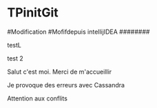 # TPinitGit

#Modification
#Mofifdepuis intellijIDEA
########

testL

test 2

Salut c'est moi. Merci de m'accueillir

Je provoque des erreurs avec Cassandra

Attention aux conflits
